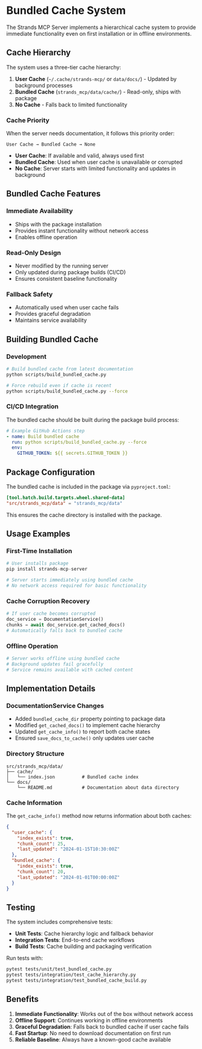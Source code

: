 # Bundled Cache System

The Strands MCP Server implements a hierarchical cache system to provide immediate functionality even on first installation or in offline environments.

## Cache Hierarchy

The system uses a three-tier cache hierarchy:

1. **User Cache** (`~/.cache/strands-mcp/` or `data/docs/`) - Updated by background processes
2. **Bundled Cache** (`strands_mcp/data/cache/`) - Read-only, ships with package
3. **No Cache** - Falls back to limited functionality

### Cache Priority

When the server needs documentation, it follows this priority order:

```
User Cache → Bundled Cache → None
```

- **User Cache**: If available and valid, always used first
- **Bundled Cache**: Used when user cache is unavailable or corrupted
- **No Cache**: Server starts with limited functionality and updates in background

## Bundled Cache Features

### Immediate Availability
- Ships with the package installation
- Provides instant functionality without network access
- Enables offline operation

### Read-Only Design
- Never modified by the running server
- Only updated during package builds (CI/CD)
- Ensures consistent baseline functionality

### Fallback Safety
- Automatically used when user cache fails
- Provides graceful degradation
- Maintains service availability

## Building Bundled Cache

### Development
```bash
# Build bundled cache from latest documentation
python scripts/build_bundled_cache.py

# Force rebuild even if cache is recent
python scripts/build_bundled_cache.py --force
```

### CI/CD Integration
The bundled cache should be built during the package build process:

```yaml
# Example GitHub Actions step
- name: Build bundled cache
  run: python scripts/build_bundled_cache.py --force
  env:
    GITHUB_TOKEN: ${{ secrets.GITHUB_TOKEN }}
```

## Package Configuration

The bundled cache is included in the package via `pyproject.toml`:

```toml
[tool.hatch.build.targets.wheel.shared-data]
"src/strands_mcp/data" = "strands_mcp/data"
```

This ensures the cache directory is installed with the package.

## Usage Examples

### First-Time Installation
```python
# User installs package
pip install strands-mcp-server

# Server starts immediately using bundled cache
# No network access required for basic functionality
```

### Cache Corruption Recovery
```python
# If user cache becomes corrupted
doc_service = DocumentationService()
chunks = await doc_service.get_cached_docs()
# Automatically falls back to bundled cache
```

### Offline Operation
```python
# Server works offline using bundled cache
# Background updates fail gracefully
# Service remains available with cached content
```

## Implementation Details

### DocumentationService Changes
- Added `bundled_cache_dir` property pointing to package data
- Modified `get_cached_docs()` to implement cache hierarchy
- Updated `get_cache_info()` to report both cache states
- Ensured `save_docs_to_cache()` only updates user cache

### Directory Structure
```
src/strands_mcp/data/
├── cache/
│   └── index.json          # Bundled cache index
└── docs/
    └── README.md           # Documentation about data directory
```

### Cache Information
The `get_cache_info()` method now returns information about both caches:

```json
{
  "user_cache": {
    "index_exists": true,
    "chunk_count": 25,
    "last_updated": "2024-01-15T10:30:00Z"
  },
  "bundled_cache": {
    "index_exists": true,
    "chunk_count": 20,
    "last_updated": "2024-01-01T00:00:00Z"
  }
}
```

## Testing

The system includes comprehensive tests:

- **Unit Tests**: Cache hierarchy logic and fallback behavior
- **Integration Tests**: End-to-end cache workflows
- **Build Tests**: Cache building and packaging verification

Run tests with:
```bash
pytest tests/unit/test_bundled_cache.py
pytest tests/integration/test_cache_hierarchy.py
pytest tests/integration/test_bundled_cache_build.py
```

## Benefits

1. **Immediate Functionality**: Works out of the box without network access
2. **Offline Support**: Continues working in offline environments
3. **Graceful Degradation**: Falls back to bundled cache if user cache fails
4. **Fast Startup**: No need to download documentation on first run
5. **Reliable Baseline**: Always have a known-good cache available